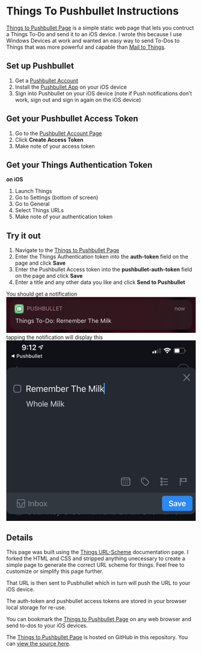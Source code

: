 # Things To Pushbullet Instructions
[Things to Pushbullet Page](https://omarshahine.github.io/things-to-pushbullet/Things-to-Pushbullet.html) is a simple static web page that lets you contruct a Things To-Do and send it to an iOS device. I wrote this because I use Windows Devices at work and wanted an easy way to send To-Dos to Things that was more powerful and capable than [Mail to Things](https://support.culturedcode.com/customer/en/portal/articles/2908262-using-mail-to-things).

## Set up Pushbullet
1. Get a  [Pushbullet Account](https://www.pushbullet.com/) 
2. Install the  [Pushbullet App](https://apps.apple.com/us/app/pushbullet/id810352052)  on your iOS device
3. Sign into Pushbullet on your iOS device (note if Push notifications don’t work, sign out and sign in again on the iOS device)

## Get your Pushbullet Access Token
1. Go to the  [Pushbullet Account Page](https://www.pushbullet.com/#settings/account) 
2. Click **Create Access Token**
3. Make note of your access token


## Get your Things Authentication Token
**on iOS**
1. Launch Things
2. Go to Settings (bottom of screen)
3. Go to General
4. Select Things URLs
5. Make note of your authentication token

## Try it out
1. Navigate to the [Things to Pushbullet Page](https://omarshahine.github.io/things-to-pushbullet/Things-to-Pushbullet.html) 
2. Enter the Things Authentication token into the **auth-token** field on the page and click **Save**
3. Enter the Pushbullet Access token into the **pushbullet-auth-token** field on the page and click **Save**
4. Enter a title and any other data you like and click **Send to Pushbullet**

You should get a notification
![Notification](resources/IMG_0096.jpeg)
tapping the notification will display this
![To-Do](resources/IMG_0097.jpeg)

## Details
This page was built using the [Things URL-Scheme](https://support.culturedcode.com/customer/en/portal/articles/2803573) documentation page. I forked the HTML and CSS and stripped anything unecessary to create a simple page to generate the correct URL scheme for things. Feel free to customize or simplify this page further.

That URL is then sent to Pusbhullet which in turn will push the URL to your iOS device.

The auth-token and pushbullet access tokens are stored in your browser local storage for re-use.

You can bookmark the [Things to Pushbullet Page](https://omarshahine.github.io/things-to-pushbullet/Things-to-Pushbullet.html) on any web browser and send to-dos to your iOS devices.

The [Things to Pushbullet Page](https://omarshahine.github.io/things-to-pushbullet/Things-to-Pushbullet.html) is hosted on GitHub in this repository. You can [view the source here](https://github.com/omarshahine/things-to-pushbullet).
